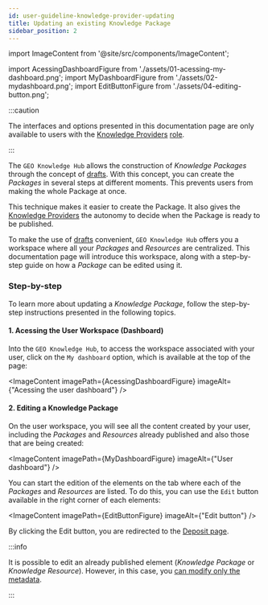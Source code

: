```yaml
---
id: user-guideline-knowledge-provider-updating
title: Updating an existing Knowledge Package
sidebar_position: 2
---
```


import ImageContent from '@site/src/components/ImageContent';

import AcessingDashboardFigure from './assets/01-acessing-my-dashboard.png';
import MyDashboardFigure from './assets/02-mydashboard.png';
import EditButtonFigure from './assets/04-editing-button.png';

:::caution

The interfaces and options presented in this documentation page are only available to users with the [Knowledge Providers](../../../concepts/user-roles.md#knowledge-provider) [role](../../../concepts/user-roles.md).

:::

The `GEO Knowledge Hub` allows the construction of *Knowledge Packages* through the concept of [drafts](../../../concepts/sharing-units/knowledge-packages.md#lifecycle). With this concept, you can create the *Packages* in several steps at different moments. This prevents users from making the whole Package at once.

This technique makes it easier to create the Package. It also gives the [Knowledge Providers](../../../concepts/user-roles.md#knowledge-provider) the autonomy to decide when the Package is ready to be published.

To make the use of [drafts](../../../concepts/sharing-units/knowledge-packages.md#lifecycle) convenient, `GEO Knowledge Hub` offers you a workspace where all your *Packages* and *Resources* are centralized. This documentation page will introduce this workspace, along with a step-by-step guide on how a *Package* can be edited using it.

### Step-by-step

To learn more about updating a *Knowledge Package*, follow the step-by-step instructions presented in the following topics.

#### 1. Acessing the User Workspace (Dashboard)

Into the `GEO Knowledge Hub`, to access the workspace associated with your user, click on the `My dashboard` option, which is available at the top of the page:

<ImageContent
    imagePath={AcessingDashboardFigure}
    imageAlt={"Acessing the user dashboard"}
/>

#### 2. Editing a Knowledge Package

On the user workspace, you will see all the content created by your user, including the *Packages* and *Resources* already published and also those that are being created:

<ImageContent
    imagePath={MyDashboardFigure}
    imageAlt={"User dashboard"}
/>

You can start the edition of the elements on the tab where each of the *Packages* and *Resources* are listed. To do this, you can use the `Edit` button available in the right corner of each elements:

<ImageContent
    imagePath={EditButtonFigure}
    imageAlt={"Edit button"}
/>

By clicking the Edit button, you are redirected to the [Deposit page](../creating/2_deposit-interface.md).

:::info

It is possible to edit an already published element (*Knowledge Package* or *Knowledge Resource*). However, in this case, you [can modify only the metadata](../creating/10_publishing.md).

:::
